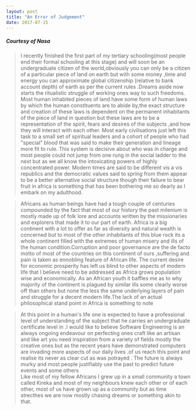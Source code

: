 ```yaml
---
layout: post
title: "An Error of Judgement"
date: 2017-07-15
---
```




##### Courtesy of Nasa
>I recently finished the first part  of my tertiary schooling(most
people end their formal schooling at this stage) and will soon be
an undergraduate citizen of the world,obviously you can only be a
citizen of a particular piece of land on earth but with some money
,time and energy you can approximate global citizenship (relative to bank account
depth) of earth as per the current rules .Dreams aside now
starts the ritualistic struggle of working ones way to such 
freedoms. Most human inhabited pieces of land have some form of human
laws by which the human constituents are to abide by,the exact
structure and creation of these laws is dependent on the permanent
inhabitants of the piece of land in question but these laws are to be
a representation of the spirit, fears and desires of the subjects ,and how
they will interact with each other. Most early civilisations  just
left this task to a small set  of spiritual leaders and a cohort of
people who had "special" blood that was said to make their generation and
lineage more fit to rule. This system is decisive about who was in
charge and most people could not jump from one rung in the social
ladder to the next but as we all know the intoxicating powers of
highly concentrated power. Modern times are said to be different vis a vis
republics and the democratic values said to spring from them appear to
be a better alternative social structure though their failure to bear
fruit  in africa is something that has been bothering me so dearly as I embark on my
adulthood.

>Africans as human beings have had a tough
couple of centuries compounded by the fact that most of our history
the past milenium is mostly made up of folk lore and accounts written
by the missionaries and explorers that made it to our part  of
earth. Africa is a big continent with a lot to offer as far as
diversity and natural wealth is concerned but to most of the other
inhabitants of this blue rock its a whole continent filled with the
extremes of human misery and ills of the human condition.Corruption
and poor governance are the de facto motto of most of the countries on
this continent of ours ,suffering and pain is taken as ennobling feature of
African life. The current desire for economic prosperity has left us
blind to other aspects of modern life that I believe need to be
addressed as Africa grows population wise and economically.
As an African youth it baffles me as to why
majority of the continent is plagued by similar ills some clearly
worse off than others but none the less the same underlying layers of
pain and struggle for a decent modern life.The lack of an actual
philosophical stand point in Africa is something to note 

>At this point in a human's life one is expected to have a professional
level of understanding of the subject that he carries an undergraduate
certificate level in .I would like to believe Software Engineering is an
always ongoing endeavour on perfecting ones craft like an artisan and
like art you need inspiration from a variety of fields mostly the
creative ones but as the recent years have demonstrated computers are
invading more aspects of our daily lives .of us reach this point and realise its never as clear cut as was potrayed . The future is always murky and most people justifiably use the past to predict future events and some others   
 Like most of my fellow Africans I grew up in a small community a town called Kireka and most of my neighbours knew each other or of each other, most of us have grown up as a community but as time strecthes we are now mostly chasing dreams or something akin to that.

